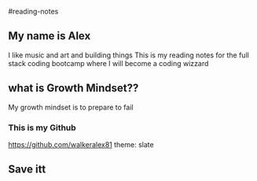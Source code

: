 #reading-notes
## My name is Alex 
I like music and art and building things
This is my reading notes for the full stack coding bootcamp where I will become a coding wizzard
## what is Growth Mindset??
My growth mindset is to prepare to fail
### This is my Github
https://github.com/walkeralex81
theme: slate
## Save itt

